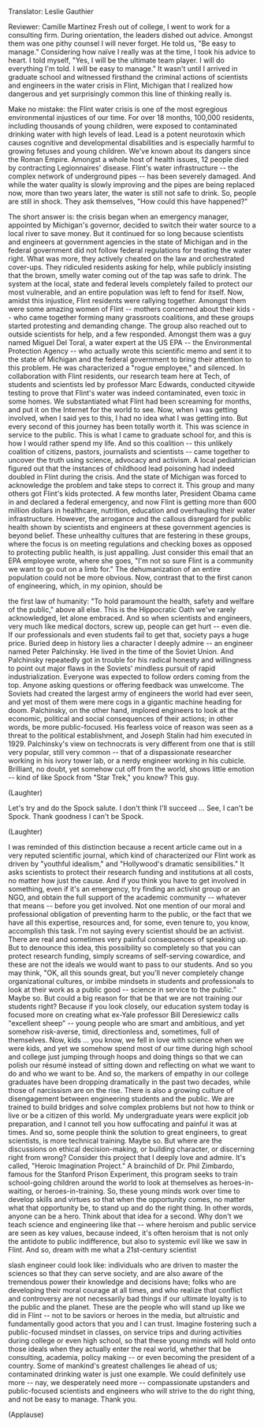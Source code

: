

Translator: Leslie Gauthier

Reviewer: Camille Martínez
Fresh out of college,
I went to work for a consulting firm.
During orientation,
the leaders dished out advice.
Amongst them was one pithy counsel
I will never forget.
He told us, &quot;Be easy to manage.&quot;
Considering how naïve
I really was at the time,
I took his advice to heart.
I told myself,
&quot;Yes, I will be the ultimate team player.
I will do everything I&#39;m told.
I will be easy to manage.&quot;
It wasn&#39;t until I arrived
in graduate school
and witnessed firsthand the criminal
actions of scientists and engineers
in the water crisis in Flint, Michigan
that I realized how dangerous
and yet surprisingly common
this line of thinking really is.

Make no mistake:
the Flint water crisis is one of the most
egregious environmental injustices
of our time.
For over 18 months,
100,000 residents,
including thousands of young children,
were exposed to contaminated
drinking water with high levels of lead.
Lead is a potent neurotoxin
which causes cognitive
and developmental disabilities
and is especially harmful
to growing fetuses and young children.
We&#39;ve known about its dangers
since the Roman Empire.
Amongst a whole host of health issues,
12 people died by contracting
Legionnaires&#39; disease.
Flint&#39;s water infrastructure --
the complex network
of underground pipes --
has been severely damaged.
And while the water quality
is slowly improving
and the pipes are being replaced now,
more than two years later,
the water is still not safe to drink.
So, people are still in shock.
They ask themselves,
&quot;How could this have happened?&quot;

The short answer is: the crisis began
when an emergency manager,
appointed by Michigan&#39;s governor,
decided to switch their water source
to a local river to save money.
But it continued for so long
because scientists and engineers
at government agencies
in the state of Michigan
and in the federal government
did not follow federal regulations
for treating the water right.
What was more,
they actively cheated on the law
and orchestrated cover-ups.
They ridiculed residents asking for help,
while publicly insisting that the brown,
smelly water coming out of the tap
was safe to drink.
The system at the local, state
and federal levels completely failed
to protect our most vulnerable,
and an entire population
was left to fend for itself.
Now, amidst this injustice,
Flint residents were rallying together.
Amongst them were some
amazing women of Flint --
mothers concerned about their kids --
who came together forming
many grassroots coalitions,
and these groups started protesting
and demanding change.
The group also reached out
to outside scientists for help,
and a few responded.
Amongst them was a guy
named Miguel Del Toral,
a water expert at the US EPA --
the Environmental Protection Agency --
who actually wrote this scientific memo
and sent it to the state of Michigan
and the federal government
to bring their attention to this problem.
He was characterized a &quot;rogue employee,&quot;
and silenced.
In collaboration with Flint residents,
our research team here at Tech,
of students and scientists
led by professor Marc Edwards,
conducted citywide testing
to prove that Flint&#39;s water
was indeed contaminated,
even toxic in some homes.
We substantiated what Flint
had been screaming for months,
and put it on the Internet
for the world to see.
Now, when I was getting involved,
when I said yes to this,
I had no idea what I was getting into.
But every second of this journey
has been totally worth it.
This was science
in service to the public.
This is what I came
to graduate school for,
and this is how I would rather
spend my life.
And so this coalition --
this unlikely coalition of citizens,
pastors, journalists and scientists --
came together to uncover the truth
using science, advocacy and activism.
A local pediatrician figured out
that the instances of childhood
lead poisoning had indeed doubled
in Flint during the crisis.
And the state of Michigan was forced
to acknowledge the problem
and take steps to correct it.
This group and many others
got Flint&#39;s kids protected.
A few months later,
President Obama came in
and declared a federal emergency,
and now Flint is getting
more than 600 million dollars
in healthcare, nutrition, education
and overhauling
their water infrastructure.
However, the arrogance and the callous
disregard for public health
shown by scientists and engineers
at these government agencies
is beyond belief.
These unhealthy cultures
that are festering in these groups,
where the focus is on meeting
regulations and checking boxes
as opposed to protecting public health,
is just appalling.
Just consider this email
that an EPA employee wrote,
where she goes,
&quot;I&#39;m not so sure Flint is a community
we want to go out on a limb for.&quot;
The dehumanization of an entire population
could not be more obvious.
Now, contrast that to the first
canon of engineering,
which, in my opinion, should be

the first law of humanity:
&quot;To hold paramount the health,
safety and welfare of the public,&quot;
above all else.
This is the Hippocratic Oath
we&#39;ve rarely acknowledged,
let alone embraced.
And so when scientists and engineers,
very much like medical doctors,
screw up,
people can get hurt --
even die.
If our professionals and even
students fail to get that,
society pays a huge price.
Buried deep in history lies
a character I deeply admire --
an engineer named Peter Palchinsky.
He lived in the time of the Soviet Union.
And Palchinsky repeatedly got in trouble
for his radical honesty
and willingness to point out major flaws
in the Soviets&#39; mindless pursuit
of rapid industrialization.
Everyone was expected to follow orders
coming from the top.
Anyone asking questions
or offering feedback was unwelcome.
The Soviets had created the largest army
of engineers the world had ever seen,
and yet most of them were mere cogs
in a gigantic machine heading for doom.
Palchinsky, on the other hand,
implored engineers
to look at the economic, political
and social consequences of their actions;
in other words, be more public-focused.
His fearless voice of reason
was seen as a threat
to the political establishment,
and Joseph Stalin
had him executed in 1929.
Palchinsky&#39;s view on technocrats
is very different
from one that is still very popular,
still very common --
that of a dispassionate researcher
working in his ivory tower lab,
or a nerdy engineer
working in his cubicle.
Brilliant, no doubt,
yet somehow cut off from the world,
shows little emotion --
kind of like Spock
from &quot;Star Trek,&quot; you know?
This guy.

(Laughter)

Let&#39;s try and do the Spock salute.
I don&#39;t think I&#39;ll succeed ...
See, I can&#39;t be Spock.
Thank goodness I can&#39;t be Spock.

(Laughter)

I was reminded of this distinction
because a recent article came out
in a very reputed scientific journal,
which kind of characterized our Flint work
as driven by &quot;youthful idealism,&quot;
and &quot;Hollywood&#39;s dramatic sensibilities.&quot;
It asks scientists to protect
their research funding and institutions
at all costs, no matter
how just the cause.
And if you think you have to get
involved in something,
even if it&#39;s an emergency,
try finding an activist group or an NGO,
and obtain the full support
of the academic community --
whatever that means --
before you get involved.
Not one mention of our moral
and professional obligation
of preventing harm to the public,
or the fact that we have
all this expertise,
resources and, for some, even tenure
to, you know, accomplish this task.
I&#39;m not saying every scientist
should be an activist.
There are real and sometimes very painful
consequences of speaking up.
But to denounce this idea,
this possibility so completely
so that you can protect research funding,
simply screams of self-serving cowardice,
and these are not the ideals
we would want to pass to our students.
And so you may think,
&quot;OK, all this sounds great,
but you&#39;ll never completely change
organizational cultures,
or imbibe mindsets in students
and professionals
to look at their work as a public good --
science in service to the public.&quot;
Maybe so.
But could a big reason for that be
that we are not training
our students right?
Because if you look closely,
our education system today
is focused more on creating
what ex-Yale professor Bill Deresiewicz
calls &quot;excellent sheep&quot; --
young people who are smart and ambitious,
and yet somehow risk-averse,
timid, directionless
and, sometimes, full of themselves.
Now, kids ... you know,
we fell in love with science
when we were kids,
and yet we somehow spend most of our time
during high school and college
just jumping through hoops
and doing things
so that we can polish our résumé
instead of sitting down
and reflecting on what we want to do
and who we want to be.
And so,
the markers of empathy
in our college graduates
have been dropping dramatically
in the past two decades,
while those of narcissism are on the rise.
There is also a growing culture
of disengagement
between engineering students
and the public.
We are trained to build bridges
and solve complex problems
but not how to think or live
or be a citizen of this world.
My undergraduate years
were explicit job preparation,
and I cannot tell you how suffocating
and painful it was at times.
And so,
some people think the solution
to great engineers, to great scientists,
is more technical training.
Maybe so.
But where are the discussions
on ethical decision-making,
or building character,
or discerning right from wrong?
Consider this project
that I deeply love and admire.
It&#39;s called, &quot;Heroic Imagination Project.&quot;
A brainchild of Dr. Phil Zimbardo,
famous for the Stanford Prison Experiment,
this program seeks to train
school-going children around the world
to look at themselves
as heroes-in-waiting,
or heroes-in-training.
So, these young minds work over time
to develop skills and virtues
so that when the opportunity comes,
no matter what that opportunity be,
to stand up and do the right thing.
In other words,
anyone can be a hero.
Think about that idea for a second.
Why don&#39;t we teach science
and engineering like that --
where heroism and public service
are seen as key values,
because indeed, it&#39;s often heroism
that is not only the antidote
to public indifference,
but also to systemic evil
like we saw in Flint.
And so, dream with me
what a 21st-century scientist

slash engineer could look like:
individuals who are driven
to master the sciences
so that they can serve society,
and are also aware
of the tremendous power
their knowledge and decisions have;
folks who are developing
their moral courage at all times,
and who realize that conflict
and controversy
are not necessarily bad things
if our ultimate loyalty
is to the public and the planet.
These are the people who will
stand up like we did in Flint --
not to be saviors or heroes in the media,
but altruistic and fundamentally good
actors that you and I can trust.
Imagine fostering
such a public-focused mindset
in classes, on service trips
and during activities
during college or even high school,
so that these young minds
will hold onto those ideals
when they actually enter the real world,
whether that be consulting,
academia, policy making --
or even becoming
the president of a country.
Some of mankind&#39;s greatest
challenges lie ahead of us;
contaminated drinking water
is just one example.
We could definitely use more --
nay, we desperately need more --
compassionate upstanders
and public-focused
scientists and engineers
who will strive to the do right thing,
and not be easy to manage.
Thank you.

(Applause)

